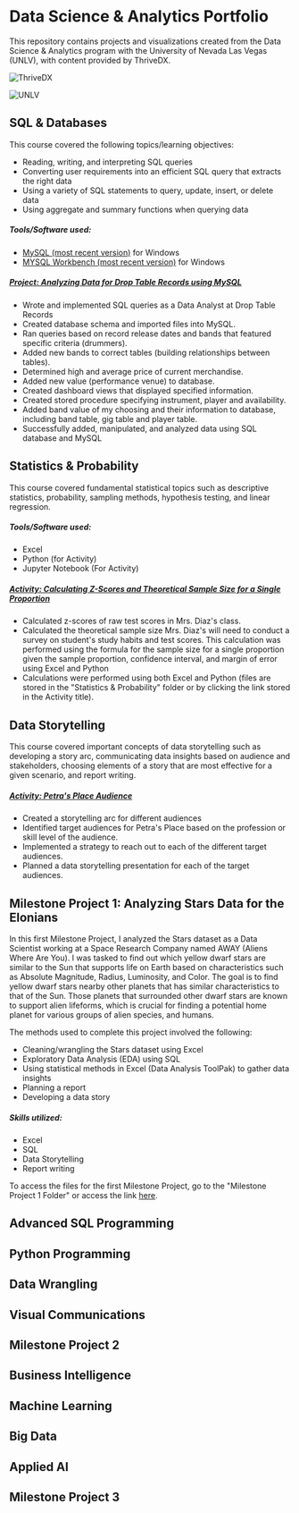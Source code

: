 # Data Science & Analytics Portfolio
This repository contains projects and visualizations created from the Data
Science & Analytics program with the University of Nevada Las Vegas (UNLV), with content provided by ThriveDX.

![ThriveDX](https://github.com/collinbashore/data-analytics-portfolio/blob/main/ThriveDX%20logo.jfif)

![UNLV](https://github.com/collinbashore/data-analytics-portfolio/blob/main/unlv%20logo.png)

## SQL & Databases
This course covered the following topics/learning objectives:
- Reading, writing, and interpreting SQL queries
- Converting user requirements into an efficient SQL query that extracts the right data
- Using a variety of SQL statements to query, update, insert, or delete data
- Using aggregate and summary functions when querying data

##### Tools/Software used:
- [MySQL (most recent version)](https://dev.mysql.com/downloads/windows/installer/8.0.html) for Windows
- [MYSQL Workbench (most recent version)](https://dev.mysql.com/downloads/workbench/) for Windows

##### [Project: Analyzing Data for Drop Table Records using MySQL](https://github.com/collinbashore/data-analytics-portfolio/blob/main/SQL%20%26%20Databases/Collin%20Bashore's%20SQL%20Final%20Project.sql)

 - Wrote and implemented SQL queries as a Data Analyst at Drop Table Records
 - Created database schema and imported files into MySQL.
 - Ran queries based on record release dates and bands that featured specific criteria (drummers).
 - Added new bands to correct tables (building relationships between tables).
 - Determined high and average price of current merchandise.
 - Added new value (performance venue) to database.
 - Created dashboard views that displayed specified information.
 - Created stored procedure specifying instrument, player and availability.
 - Added band value of my choosing and their information to database, including band table, gig table and player table.
 - Successfully added, manipulated, and analyzed data using SQL database and MySQL

## Statistics & Probability
This course covered fundamental statistical topics such as descriptive statistics, probability, sampling methods, hypothesis testing, and linear regression.

##### Tools/Software used:
- Excel
- Python (for Activity)
- Jupyter Notebook (For Activity)


##### [Activity: Calculating Z-Scores and Theoretical Sample Size for a Single Proportion](https://github.com/collinbashore/data-analytics-portfolio/tree/main/Statistics%20%26%20Probability)

- Calculated z-scores of raw test scores in Mrs. Diaz's class.
- Calculated the theoretical sample size Mrs. Diaz's will need to conduct a survey on student's study habits and test scores. This calculation was performed using the formula for the sample size for a single proportion given the sample proportion, confidence interval, and margin of error using Excel and Python
- Calculations were performed using both Excel and Python (files are stored in the "Statistics & Probability" folder or by clicking the link stored in the Activity title).


## Data Storytelling
This course covered important concepts of data storytelling such as developing a story arc, communicating data insights based on audience and stakeholders, choosing elements of a story that are most effective for a given scenario, and report writing.


##### [Activity: Petra's Place Audience](https://github.com/collinbashore/data-analytics-portfolio/blob/main/Data%20Storytelling/4.4.3%20Activity%20(2).pdf)
- Created a storytelling arc for different audiences
- Identified target audiences for Petra's Place based on the profession or skill level of the audience.
- Implemented a strategy to reach out to each of the different target audiences.
- Planned a data storytelling presentation for each of the target audiences.


## Milestone Project 1: Analyzing Stars Data for the Elonians
In this first Milestone Project, I analyzed the Stars dataset as a Data Scientist working at a Space Research Company named AWAY (Aliens Where Are You). I was tasked to find out which yellow dwarf stars are similar to the Sun that supports life on Earth based on characteristics such as Absolute Magnitude, Radius, Luminosity, and Color. The goal is to find yellow dwarf stars nearby other planets that has similar characteristics to that of the Sun. Those planets that surrounded other dwarf stars are known to support alien lifeforms, which is crucial for finding a potential home planet for various groups of alien species, and humans.

The methods used to complete this project involved the following:
- Cleaning/wrangling the Stars dataset using Excel
- Exploratory Data Analysis (EDA) using SQL
- Using statistical methods in Excel (Data Analysis ToolPak) to gather data insights
- Planning a report
- Developing a data story  

##### Skills utilized:
- Excel
- SQL
- Data Storytelling
- Report writing

To access the files for the first Milestone Project, go to the "Milestone Project 1 Folder" or access the link [here](https://github.com/collinbashore/data-analytics-portfolio/tree/main/Milestone%20Project%201).

## Advanced SQL Programming
## Python Programming
## Data Wrangling
## Visual Communications
## Milestone Project 2
## Business Intelligence
## Machine Learning
## Big Data
## Applied AI
## Milestone Project 3
